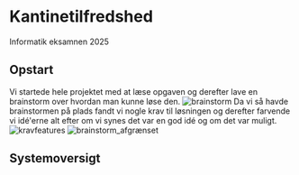 # Kantinetilfredshed
Informatik eksamnen 2025

## Opstart
Vi startede hele projektet med at læse opgaven og derefter lave en brainstorm over hvordan man kunne løse den.
![brainstorm](https://github.com/user-attachments/assets/55b62f28-e19b-47f2-abf4-e8fdc6c43e21)
Da vi så havde brainstormen på plads fandt vi nogle krav til løsningen og derefter farvende vi idé'erne alt efter om vi synes det var en god idé og om det var muligt.
![kravfeatures](https://github.com/user-attachments/assets/ed3a3d63-d905-458a-bf46-b621b74b4859)
![brainstorm_afgrænset](https://github.com/user-attachments/assets/cfc68d32-98df-477f-b8ac-485239ecaf4d)

## Systemoversigt
